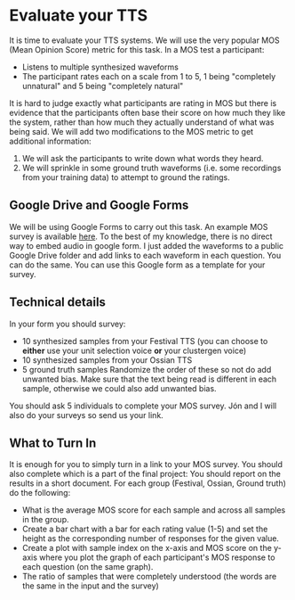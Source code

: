 # Evaluate your TTS
It is time to evaluate your TTS systems. We will use the very popular MOS (Mean Opinion Score) metric for this task. In a MOS test a participant:
* Listens to multiple synthesized waveforms
* The participant rates each on a scale from 1 to 5, 1 being "completely unnatural" and 5 being "completely natural"

It is hard to judge exactly what participants are rating in MOS but there is evidence that the participants often base their score on how much they like the system, rather than how much they actually understand of what was being said. We will add two modifications to the MOS metric to get additional information:
1. We will ask the participants to write down what words they heard.
2. We will sprinkle in some ground truth waveforms (i.e. some recordings from your training data) to attempt to ground the ratings.

## Google Drive and Google Forms
We will be using Google Forms to carry out this task. An example MOS survey is available [here](https://docs.google.com/forms/d/1KsEq-Ckt_z1oHAnlWWl_h07NhkqJCUMRHZkZPGPVKlM/edit?usp=sharing). To the best of my knowledge, there is no direct way to embed audio in google form. I just added the waveforms to a public Google Drive folder and add links to each waveform in each question. You can do the same. You can use this Google form as a template for your survey.

## Technical details
In your form you should survey:
* 10 synthesized samples from your Festival TTS (you can choose to **either** use your unit selection voice **or** your clustergen voice)
* 10 synthesized samples from your Ossian TTS
* 5 ground truth samples
Randomize the order of these so not do add unwanted bias. Make sure that the text being read is different in each sample, otherwise we could also add unwanted bias.

You should ask 5 individuals to complete your MOS survey. Jón and I will also do your surveys so send us your link.

## What to Turn In
It is enough for you to simply turn in a link to your MOS survey. You should also complete which is a part of the final project:
You should report on the results in a short document. For each group (Festival, Ossian, Ground truth) do the following:
* What is the average MOS score for each sample and across all samples in the group.
* Create a bar chart with a bar for each rating value (1-5) and set the height as the corresponding number of responses for the given value.
* Create a plot with sample index on the x-axis and MOS score on the y-axis where you plot the graph of each participant's MOS response to each question (on the same graph).
* The ratio of samples that were completely understood (the words are the same in the input and the survey)